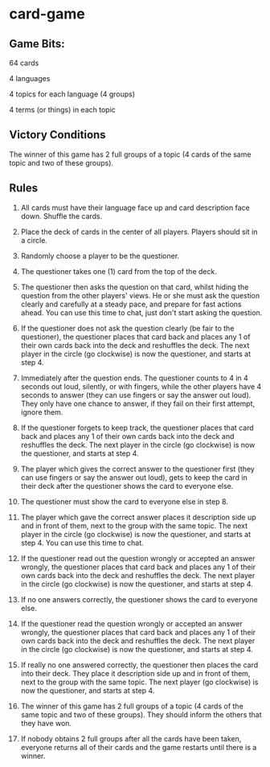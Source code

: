 # card-game

## Game Bits:

64 cards

4 languages

4 topics for each language (4 groups)

4 terms (or things) in each topic

## Victory Conditions

The winner of this game has 2 full groups of a topic (4 cards of the same topic
and two of these groups).

## Rules

1. All cards must have their language face up and card description face down.
Shuffle the cards.

2. Place the deck of cards in the center of all players. Players should sit in a
circle.

3. Randomly choose a player to be the questioner.

4. The questioner takes one (1) card from the top of the deck.

5. The questioner then asks the question on that card, whilst hiding the
question from the other players' views. He or she must ask the question clearly
and carefully at a steady pace, and prepare for fast actions ahead. You can use
this time to chat, just don't start asking the question.

6. If the questioner does not ask the question clearly (be fair to the
questioner), the questioner places that card back and places any 1 of their own
cards back into the deck and reshuffles the deck. The next player in the circle
(go clockwise) is now the questioner, and starts at step 4.

7. Immediately after the question ends. The questioner counts to 4 in 4 seconds
out loud, silently, or with fingers, while the other players have 4 seconds to
answer (they can use fingers or say the answer out loud). They only have one
chance to answer, if they fail on their first attempt, ignore them.

8. If the questioner forgets to keep track, the questioner places that card back
and places any 1 of their own cards back into the deck and reshuffles the deck.
The next player in the circle (go clockwise) is now the questioner, and starts
at step 4.

9. The player which gives the correct answer to the questioner first (they can
use fingers or say the answer out loud), gets to keep the card in their deck
after the questioner shows the card to everyone else.

10. The questioner must show the card to everyone else in step 8.

11. The player which gave the correct answer places it description side up and
in front of them, next to the group with the same topic. The next player in the
circle (go clockwise) is now the questioner, and starts at step 4. You can use
this time to chat.

12. If the questioner read out the question wrongly or accepted an answer
wrongly, the questioner places that card back and places any 1 of their own
cards back into the deck and reshuffles the deck. The next player in the circle
(go clockwise) is now the questioner, and starts at step 4.

13. If no one answers correctly, the questioner shows the card to everyone else.

14. If the questioner read the question wrongly or accepted an answer wrongly,
the questioner places that card back and places any 1 of their own cards back
into the deck and reshuffles the deck. The next player in the circle (go
clockwise) is now the questioner, and starts at step 4.

15. If really no one answered correctly, the questioner then places the card
into their deck.  They place it description side up and in front of them, next
to the group with the same topic. The next player (go clockwise) is now the
questioner, and starts at step 4.

16.  The winner of this game has 2 full groups of a topic (4 cards of the same
topic and two of these groups). They should inform the others that they have
won.

17. If nobody obtains 2 full groups after all the cards have been taken,
everyone returns all of their cards and the game restarts until there is a
winner.
